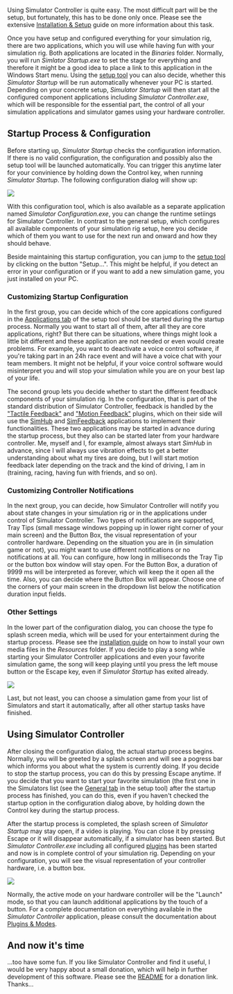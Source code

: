 Using Simulator Controller is quite easy. The most difficult part will be the setup, but fortunately, this has to be done only once. Please see the extensive [Installation & Setup](https://github.com/SeriousOldMan/Simulator-Controller/wiki/Installation-&-Setup) guide on more information about this task.

Once you have setup and configured everything for your simulation rig, there are two applications, which you will use while having fun with your simulation rig. Both applications are located in the *Binaries* folder. Normally, you will run *Simlator Startup.exe* to set the stage for everything and therefore it might be a good idea to place a link to this application in the Windows Start menu. Using the [setup tool](https://github.com/SeriousOldMan/Simulator-Controller/wiki/Installation-&-Setup#setup) you can also decide, whether this *Simulator Startup* will be run automatically whenever your PC is started. Depending on your concrete setup, *Simulator Startup* will then start all the configured component applications including *Simulator Controller.exe*, which will be responsible for the essential part, the control of all your simulation applications and simulator games using your hardware controller.

## Startup Process & Configuration

Before starting up, *Simulator Startup* checks the configuration information. If there is no valid configuration, the configuration and possibly also the setup tool will be launched automatically. You can trigger this anytime later for your convinience by holding down the Control key, when running *Simulator Startup*. The following configuration dialog will show up:

![](https://github.com/SeriousOldMan/Simulator-Controller/blob/main/Documentation/Images/Configuration%20Tool.JPG)

With this configuration tool, which is also available as a separate application named *Simulator Configuration.exe*, you can change the runtime setiings for Simulator Controller. In contrast to the general setup, which configures all available components of your simulation rig setup, here you decide which of them you want to use for the next run and onward and how they should behave.

Beside maintaining this startup configuration, you can jump to the [setup tool](https://github.com/SeriousOldMan/Simulator-Controller/wiki/Installation-&-Setup#setup) by clicking on the button "Setup...". This might be helpful, if you detect an error in your configuration or if you want to add a new simulation game, you just installed on your PC.

### Customizing Startup Configuration

In the first group, you can decide which of the core appications configured in the [Applications tab](https://github.com/SeriousOldMan/Simulator-Controller/wiki/Installation-&-Setup#tab-applications) of the setup tool should be started during the startup process. Normally you want to start all of them, after all they are core applications, right? But there can be situations, where things might look a little bit different and these application are not needed or even would create problems. For example, you want to deactivate a voice control software, if you're taking part in an 24h race event and will have a voice chat with your team members. It might not be helpful, if your voice control software would misinterpret you and will stop your simulation while you are on your best lap of your life.

The second group lets you decide whether to start the different feedback components of your simulation rig. In the configuration, that is part of the standard distribution of Simulator Controller, feedback is handled by the ["Tactile Feedback"](https://github.com/SeriousOldMan/Simulator-Controller/wiki/Plugins-&-Modes#plugin-tactile-feedback) and ["Motion Feedback"](https://github.com/SeriousOldMan/Simulator-Controller/wiki/Plugins-&-Modes#plugin-motion-feedback) plugins, which on their side will use the [SimHub](https://www.simhubdash.com/) and [SimFeedback](https://www.opensfx.com/) applications to implement their functionalities. These two applications may be started in advance during the startup process, but they also can be started later from your hardware controller. Me, myself and I, for example, almost always start *SimHub* in advance, since I will always use vibration effects to get a better understanding about what my tires are doing, but I will start motion feedback later depending on the track and the kind of driving, I am in (training, racing, having fun with friends, and so on).

### Customizing Controller Notifications

In the next group, you can decide, how Simulator Controller will notify you about state changes in your simulation rig or in the applications under control of Simulator Controller. Two types of notifications are supported, Tray Tips (small message windows popping up in lower right corner of your main screen) and the Button Box, the visual representation of your controller hardware. Depending on the situation you are in (in simulation game or not), you might want to use different notifications or no notifications at all. You can configure, how long in milliseconds the Tray Tip or the button box window will stay open. For the Button Box, a duration of 9999 ms will be interpreted as forever, which will keep the it open all the time. Also, you can decide where the Button Box will appear. Choose one of the corners of your main screen in the dropdown list below the notification duration input fields.

### Other Settings

In the lower part of the configuration dialog, you can choose the type fo splash screen media, which will be used for your entertainment during the startup process. Please see the [installation guide](https://github.com/SeriousOldMan/Simulator-Controller/wiki/Installation-&-Setup#using-your-own-pictures-videos-and-sounds-for-all-the-splash-screens) on how to install your own media files in the *Resources* folder. If you decide to play a song while starting your Simulator Controller applications and even your favorite simulation game, the song will keep playing until you press the left mouse button or the Escape key, even if *Simulator Startup* has exited already.

![](https://github.com/SeriousOldMan/Simulator-Controller/blob/main/Documentation/Images/Splash%20Screen.JPG)

Last, but not least, you can choose a simulation game from your list of Simulators and start it automatically, after all other startup tasks have finished.

## Using Simulator Controller

After closing the configuration dialog, the actual startup process begins. Normally, you will be greeted by a splash screen and will see a pogress bar which informs you about what the system is currently doing. If you decide to stop the startup process, you can do this by pressing Escape anytime. If you decide that you want to start your favorite simulation (the first one in the Simulators list (see the [General tab](https://github.com/SeriousOldMan/Simulator-Controller/wiki/Installation-&-Setup#tab-general) in the setup tool) after the startup process has finished, you can do this, even if you haven't checked the startup option in the configuration dialog above, by holding down the Control key during the startup process.

After the startup process is completed, the splash screen of *Simulator Startup* may stay open, if a video is playing. You can close it by pressing Escape or it will disappear automatically, if a simulator has been started. But *Simulator Controller.exe* including all configured [plugins](https://github.com/SeriousOldMan/Simulator-Controller/wiki/Plugins-&-Modes) has been started and now is in complete control of your simulation rig. Depending on your configuration, you will see the visual representation of your controller hardware, i.e. a button box.

![](https://github.com/SeriousOldMan/Simulator-Controller/blob/main/Documentation/Images/Button%20Box%201.JPG)

Normally, the active mode on your hardware controller will be the "Launch" mode, so that you can launch additional applications by the touch of a button. For a complete documentation on everything available in the *Simulator Controller* application, please consult the documentation about [Plugins & Modes](https://github.com/SeriousOldMan/Simulator-Controller/wiki/Plugins-&-Modes).

## And now it's time

...too have some fun. If you like Simulator Controller and find it useful, I would be very happy about a small donation, which will help in further development of this software. Please see the [README](https://github.com/SeriousOldMan/Simulator-Controller/blob/main/README.md) for a donation link. Thanks...
